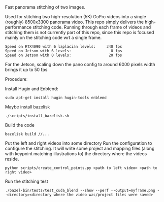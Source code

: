 Fast panorama stitching of two images.

Used for stitching two high-resolution (5K) GoPro videos into a single (roughly) 8500x3300 panorama video.
This repo simply delivers the high-performance stitching code.  Running through each frame of videos and stitching them is not currently part of this repo, since this repo is focused mainly on the stitching code wrt a single frame.

```
Speed on RTX4090 with 6 laplacian levels:     340 fps
Speed on Jetson with 6 levels:                  8 fps
Speed on Jetson with 0 levels:                 20 fps
```

For the Jetson, scaling down the pano config to around 6000 pixels width brings it up to 50 fps

Procedure:

Install Hugin and Enblend:
```
sudo apt-get install hugin hugin-tools enblend
```

Maybe install bazelisk
```
./scripts/install_bazelisk.sh
```

Build the code
```
bazelisk build //...
```

Put the left and right videos into some directory
Run the configuration to configure the stitching. 
It will write some project and mapping files (along with keypoint matching illustrations to) the directory where the videos reside.
```
python scripts/create_control_points.py <path to left video> <path to right video>
```
 
Run the stitching test
```
./bazel-bin/tests/test_cuda_blend --show --perf --output=myframe.png --directory=<directory where the video was/project files were saved>
```
